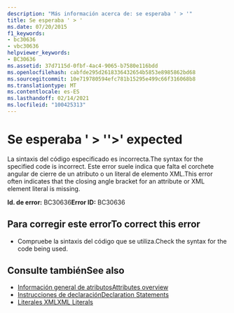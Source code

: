```yaml
---
description: "Más información acerca de: se esperaba ' > '"
title: Se esperaba ' > '
ms.date: 07/20/2015
f1_keywords:
- bc30636
- vbc30636
helpviewer_keywords:
- BC30636
ms.assetid: 37d7115d-0fbf-4ac4-9065-b7580e116bdd
ms.openlocfilehash: cabfde295d2618336432654b5853e8985862bd68
ms.sourcegitcommit: 10e719780594efc781b15295e499c66f316068b8
ms.translationtype: MT
ms.contentlocale: es-ES
ms.lasthandoff: 02/14/2021
ms.locfileid: "100425313"
---
```

# <a name="-expected"></a><span data-ttu-id="d4cfc-103">Se esperaba ' > '</span><span class="sxs-lookup"><span data-stu-id="d4cfc-103">'>' expected</span></span>

<span data-ttu-id="d4cfc-104">La sintaxis del código especificado es incorrecta.</span><span class="sxs-lookup"><span data-stu-id="d4cfc-104">The syntax for the specified code is incorrect.</span></span> <span data-ttu-id="d4cfc-105">Este error suele indica que falta el corchete angular de cierre de un atributo o un literal de elemento XML.</span><span class="sxs-lookup"><span data-stu-id="d4cfc-105">This error often indicates that the closing angle bracket for an attribute or XML element literal is missing.</span></span>  
  
 <span data-ttu-id="d4cfc-106">**Id. de error:** BC30636</span><span class="sxs-lookup"><span data-stu-id="d4cfc-106">**Error ID:** BC30636</span></span>  
  
## <a name="to-correct-this-error"></a><span data-ttu-id="d4cfc-107">Para corregir este error</span><span class="sxs-lookup"><span data-stu-id="d4cfc-107">To correct this error</span></span>  
  
- <span data-ttu-id="d4cfc-108">Compruebe la sintaxis del código que se utiliza.</span><span class="sxs-lookup"><span data-stu-id="d4cfc-108">Check the syntax for the code being used.</span></span>  
  
## <a name="see-also"></a><span data-ttu-id="d4cfc-109">Consulte también</span><span class="sxs-lookup"><span data-stu-id="d4cfc-109">See also</span></span>

- [<span data-ttu-id="d4cfc-110">Información general de atributos</span><span class="sxs-lookup"><span data-stu-id="d4cfc-110">Attributes overview</span></span>](../programming-guide/concepts/attributes/index.md)
- [<span data-ttu-id="d4cfc-111">Instrucciones de declaración</span><span class="sxs-lookup"><span data-stu-id="d4cfc-111">Declaration Statements</span></span>](../programming-guide/language-features/statements.md#declaration-statements)
- [<span data-ttu-id="d4cfc-112">Literales XML</span><span class="sxs-lookup"><span data-stu-id="d4cfc-112">XML Literals</span></span>](../language-reference/xml-literals/index.md)
